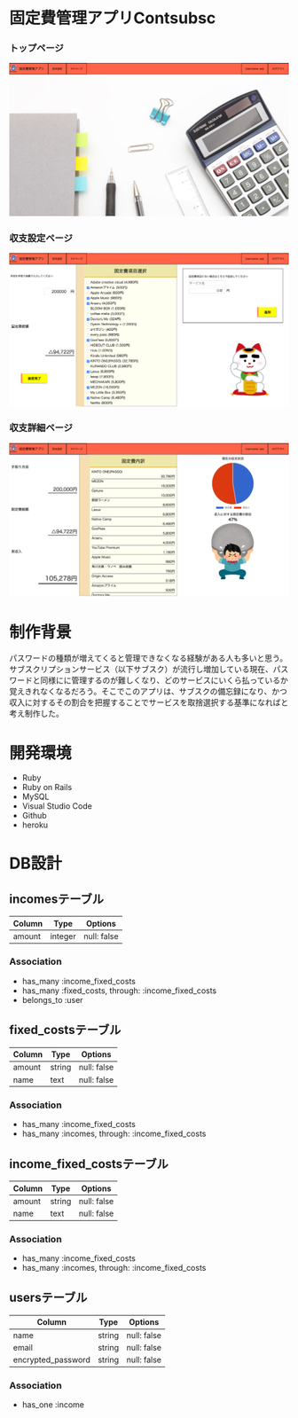 # 固定費管理アプリContsubsc

### トップページ
![toppage](app/assets/images/toppage.png)

### 収支設定ページ
![editpage](app/assets/images/editpage.png)

### 収支詳細ページ
![showpage](app/assets/images/showpage.png)

# 制作背景

パスワードの種類が増えてくると管理できなくなる経験がある人も多いと思う。サブスクリプションサービス（以下サブスク）が流行し増加している現在、パスワードと同様にに管理するのが難しくなり、どのサービスにいくら払っているか覚えきれなくなるだろう。そこでこのアプリは、サブスクの備忘録になり、かつ収入に対するその割合を把握することでサービスを取捨選択する基準になればと考え制作した。

# 開発環境

* Ruby
* Ruby on Rails
* MySQL
* Visual Studio Code
* Github
* heroku

# DB設計

## incomesテーブル
|Column|Type|Options|
|------|----|-------|
|amount|integer|null: false|

### Association
- has_many :income_fixed_costs
- has_many :fixed_costs, through: :income_fixed_costs
- belongs_to :user

## fixed_costsテーブル
|Column|Type|Options|
|------|----|-------|
|amount|string|null: false|
|name  |text  |null: false|

### Association
- has_many :income_fixed_costs
- has_many :incomes, through: :income_fixed_costs

## income_fixed_costsテーブル
|Column|Type|Options|
|------|----|-------|
|amount|string|null: false|
|name  |text  |null: false|

### Association
- has_many :income_fixed_costs
- has_many :incomes, through: :income_fixed_costs

## usersテーブル
|Column|Type|Options|
|------|----|-------|
|name              |string|null: false|
|email             |string|null: false|
|encrypted_password|string|null: false|

### Association
- has_one :income
